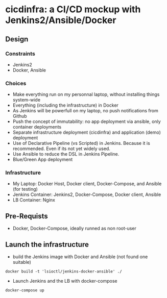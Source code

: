 # cicdinfra: a CI/CD mockup with Jenkins2/Ansible/Docker


## Design

### Constraints

- Jenkins2
- Docker, Ansible

### Choices

- Make everything run on my personnal laptop, without installing
things system-wide
- Everything (including the infrastructure) in Docker
- As Jenkins will be powerfull on my laptop, no push notifications
from Github
- Push the concept of immutability: no app deployment via ansible,
only container deployments
- Separate infrastructure deployment (cicdinfra) and application (demo) deployment
- Use of Declarative Pipeline (vs Scripted) in Jenkins. Because it is recommended. Even if its not yet widely used.
- Use Ansible to reduce the DSL in Jenkins Pipeline.
- Blue/Green App deployment

### Infrastructure

- My Laptop: Docker Host, Docker client, Docker-Compose, and Ansible (for testing)
- Jenkins Container: Jenkins2, Docker-Compose, Docker client, Ansible
- LB Container: Nginx

## Pre-Requists
- Docker, Docker-Compose, ideally runned as non root-user

## Launch the infrastructure

- build the Jenkins image with Docker and Ansible (not found one suitable)
```
docker build -t 'lsioctl/jenkins-docker-ansible' ./
```

- Launch Jenkins and the LB with docker-compose
```
docker-compose up
```
